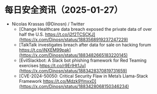 # 每日安全资讯（2025-01-27）

- Nicolas Krassas (@Dinosn) / Twitter
  - [Change Healthcare data breach exposed the private data of over half the U.S. https://t.co/j2f2TCSCKJ](https://x.com/Dinosn/status/1883568919237247229)
  - [TalkTalk investigates breach after data for sale on hacking forum https://t.co/iNXEM99pak](https://x.com/Dinosn/status/1883482665183220145)
  - [EvilSlackbot: A Slack bot phishing framework for Red Teaming exercises https://t.co/r9ErlHt1Ju](https://x.com/Dinosn/status/1883428370819731659)
  - [CVE-2024-50050: Critical Security Flaw in Meta’s Llama-Stack Framework https://t.co/Mdzk9YmxxD](https://x.com/Dinosn/status/1883428068150346234)
